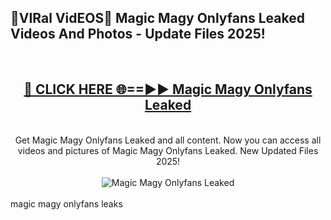 <h2>🔴VIRal VidEOS🔴 Magic Magy Onlyfans Leaked Videos And Photos - Update Files 2025!</h2>
<br>
<div align="center">
<h2><a href="https://virallinks.top/odZfE0" rel="nofollow">🔴 CLICK HERE 🌐==►► Magic Magy Onlyfans Leaked</a></h2>
<br>
Get Magic Magy Onlyfans Leaked and all content. Now you can access all videos and pictures of Magic Magy Onlyfans Leaked. New Updated Files 2025!
<br>
<br>
<a href="https://virallinks.top/odZfE0" rel="nofollow" data-target="animated-image.originalLink"><img src="https://i.imgur.com/dJHk4Zq.gif)" alt="Magic Magy Onlyfans Leaked" style="max-width: 100%; display: inline-block;" data-target="animated-image.originalImage"></a>
</div>
<br>
magic magy onlyfans leaks